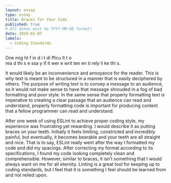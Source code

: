 ```yaml
---
layout: essay
type: essay
title: Braces for Your Code
published: true
# All dates must be YYYY-MM-DD format!
date: 2019-01-07
labels:
  - Coding Standards
---
```

One mig ht f in d i t	di fficu lt t o 	
	rea d thi s  e ssa y		 if it
wer e writ ten		 en ti rely li ke thi s.
				      
It would likely be an inconvenience and annoyance for the reader. This is why text is meant to be structured in a manner that is easily deciphered by others. The purpose of writing text is to convey a message to an audience, so it would not make sense to have that message shrouded in a fog of bad formatting and poor style. In the same sense that properly formatting text is imperative to creating a clear passage that an audience can read and understand, properly formatting code is important for producing content that a fellow programmer can read and understand.

After one week of using ESLint to achieve proper coding style, my experience was frustrating yet rewarding.  I would describe it as putting braces on your teeth. Initially it feels limiting, constricted and incredibly painful, but eventually, it becomes bearable and your teeth are all straight and nice. That is to say, ESLint really went after the way I formatted my code and did my spacings. After correcting my format according to its specifications, I found my code looking completely clean and comprehensible. However, similar to braces, it isn’t something that I would always want on me for all eternity. Linting is a great tool for keeping up to coding standards, but I feel that it is something I feel should be learned from and not relied upon.  
